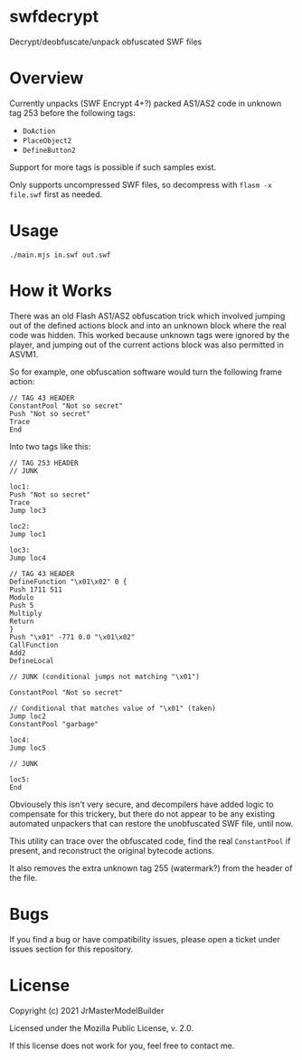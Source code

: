 # swfdecrypt

Decrypt/deobfuscate/unpack obfuscated SWF files


# Overview

Currently unpacks (SWF Encrypt 4+?) packed AS1/AS2 code in unknown tag 253 before the following tags:

-   `DoAction`
-   `PlaceObject2`
-   `DefineButton2`

Support for more tags is possible if such samples exist.

Only supports uncompressed SWF files, so decompress with `flasm -x file.swf` first as needed.


# Usage

```
./main.mjs in.swf out.swf
```


# How it Works

There was an old Flash AS1/AS2 obfuscation trick which involved jumping out of the defined actions block and into an unknown block where the real code was hidden. This worked because unknown tags were ignored by the player, and jumping out of the current actions block was also permitted in ASVM1.

So for example, one obfuscation software would turn the following frame action:

```
// TAG 43 HEADER
ConstantPool "Not so secret"
Push "Not so secret"
Trace
End
```

Into two tags like this:

```
// TAG 253 HEADER
// JUNK

loc1:
Push "Not so secret"
Trace
Jump loc3

loc2:
Jump loc1

loc3:
Jump loc4

// TAG 43 HEADER
DefineFunction "\x01\x02" 0 {
Push 1711 511
Modulo
Push 5
Multiply
Return
}
Push "\x01" -771 0.0 "\x01\x02"
CallFunction
Add2
DefineLocal

// JUNK (conditional jumps not matching "\x01")

ConstantPool "Not so secret"

// Conditional that matches value of "\x01" (taken)
Jump loc2
ConstantPool "garbage"

loc4:
Jump loc5

// JUNK

loc5:
End
```

Obviousely this isn't very secure, and decompilers have added logic to compensate for this trickery, but there do not appear to be any existing automated unpackers that can restore the unobfuscated SWF file, until now.

This utility can trace over the obfuscated code, find the real `ConstantPool` if present, and reconstruct the original bytecode actions.

It also removes the extra unknown tag 255 (watermark?) from the header of the file.


# Bugs

If you find a bug or have compatibility issues, please open a ticket under issues section for this repository.


# License

Copyright (c) 2021 JrMasterModelBuilder

Licensed under the Mozilla Public License, v. 2.0.

If this license does not work for you, feel free to contact me.
